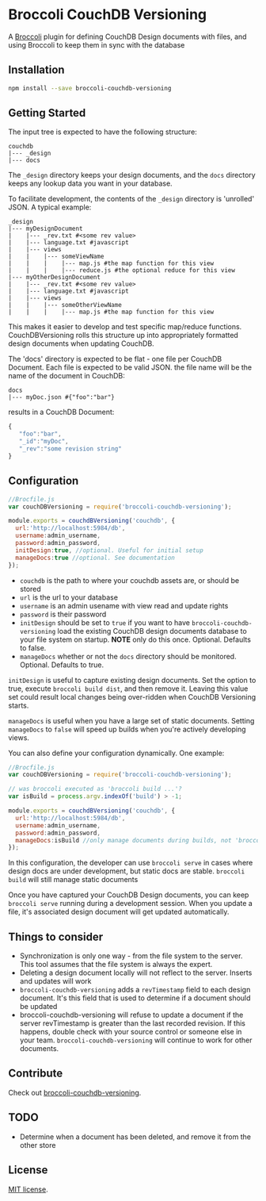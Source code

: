 # Broccoli CouchDB Versioning

A [Broccoli](https://github.com/broccolijs/broccoli) plugin for defining CouchDB Design documents with files, and using 
Broccoli to keep them in sync with the database

## Installation

```bash
npm install --save broccoli-couchdb-versioning
```

## Getting Started

The input tree is expected to have the following structure:

```
couchdb
|--- _design
|--- docs
```

The `_design` directory keeps your design documents, and the `docs` directory keeps any lookup data
you want in your database.

To facilitate development, the contents of the `_design` directory is 'unrolled' JSON. A typical example:

```
_design
|--- myDesignDocument
|    |--- _rev.txt #<some rev value>
|    |--- language.txt #javascript
|    |--- views
|    |    |--- someViewName
|    |    |    |--- map.js #the map function for this view
|    |    |    |--- reduce.js #the optional reduce for this view
|--- myOtherDesignDocument
|    |--- _rev.txt #<some rev value>
|    |--- language.txt #javascript
|    |--- views
|    |    |--- someOtherViewName
|    |    |    |--- map.js #the map function for this view
```

This makes it easier to develop and test specific map/reduce functions. CouchDBVersioning rolls this structure up into
appropriately formatted design documents when updating CouchDB.
 
 The 'docs' directory is expected to be flat - one file per CouchDB Document. Each file is expected to be valid JSON.
 the file name will be the name of the document in CouchDB:
 
 ```
 docs
 |--- myDoc.json #{"foo":"bar"}
 ```
 
 results in a CouchDB Document:
 ```javascript
 {
    "foo":"bar",
    "_id":"myDoc",
    "_rev":"some revision string"
 }
 ```

## Configuration

```javascript
//Brocfile.js
var couchDBVersioning = require('broccoli-couchdb-versioning');

module.exports = couchdBVersioning('couchdb', {
  url:'http://localhost:5984/db',
  username:admin_username,
  password:admin_password,
  initDesign:true, //optional. Useful for initial setup
  manageDocs:true //optional. See documentation
});
```

* `couchdb` is the path to where your couchdb assets are, or should be stored
* `url` is the url to your database
* `username` is an admin usename with view read and update rights
* `password` is their password
* `initDesign` should be set to `true` if you want to have `broccoli-couchdb-versioning` load
the existing CouchDB design documents database to your file system on startup. **NOTE** only do this
once. Optional. Defaults to false. 
* `manageDocs` whether or not the `docs` directory should be monitored. Optional. Defaults to true. 

`initDesign` is useful to capture existing design documents. Set the option to true, execute `broccoli build dist`, and 
then remove it. Leaving this value set could result local changes being over-ridden when CouchDB Versioning starts.

`manageDocs` is useful when you have a large set of 
static documents. Setting `manageDocs` to `false` will speed up builds when you're actively developing views.

You can also define your configuration dynamically. One example:

```javascript
//Brocfile.js
var couchDBVersioning = require('broccoli-couchdb-versioning');

// was broccoli executed as 'broccoli build ...'?
var isBuild = process.argv.indexOf('build') > -1;

module.exports = couchdBVersioning('couchdb', {
  url:'http://localhost:5984/db',
  username:admin_username,
  password:admin_password,
  manageDocs:isBuild //only manage documents during builds, not 'broccoli serve'
});

```

In this configuration, the developer can use `broccoli serve` in cases where
design docs are under development, but static docs are stable. `broccoli build` will still manage static documents 

Once you have captured your CouchDB Design documents, you can keep `broccoli serve` running during
a development session. When you update a file, it's associated design document will get updated automatically. 

## Things to consider
* Synchronization is only one way - from the file system to the server. This tool assumes
that the file system is always the expert. 
* Deleting a design document locally will not reflect to the server. Inserts and updates will work
* `broccoli-couchdb-versioning` adds a `revTimestamp` field to each design document. It's this field that is used to 
determine if a document should be updated
* broccoli-couchdb-versioning will refuse to update a document if the server revTimestamp is greater than the last
recorded revision. If this happens, double check with your source control or someone else in your team. 
`broccoli-couchdb-versioning` will continue to work for other documents.

## Contribute

Check out
[broccoli-couchdb-versioning](https://github.com/tjhart/broccoli-couchdb-versioning).

## TODO
* Determine when a document has been deleted, and remove it from the other store

## License

[MIT license](LICENSE.md).

